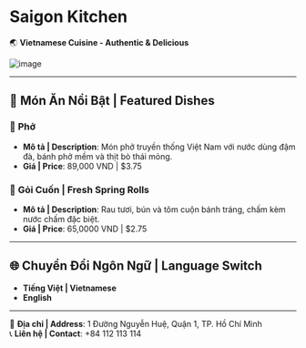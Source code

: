 # **Saigon Kitchen**  
🌏 **Vietnamese Cuisine - Authentic & Delicious**  


![image](https://github.com/user-attachments/assets/0c879d20-47cf-48df-86f5-6dc8f0e2b57f)





---

## **🌟 Món Ăn Nổi Bật | Featured Dishes**  

### 🍲 **Phở**  
- **Mô tả | Description**: Món phở truyền thống Việt Nam với nước dùng đậm đà, bánh phở mềm và thịt bò thái mỏng.  
- **Giá | Price**: 89,000 VND | $3.75

### 🥗 **Gỏi Cuốn | Fresh Spring Rolls**  
- **Mô tả | Description**: Rau tươi, bún và tôm cuộn bánh tráng, chấm kèm nước chấm đặc biệt.  
- **Giá | Price**: 65,0000 VND | $2.75
---
 
## **🌐 Chuyển Đổi Ngôn Ngữ | Language Switch**  
- **Tiếng Việt | Vietnamese**  
- **English**  

---

📍 **Địa chỉ | Address**: 1 Đường Nguyễn Huệ, Quận 1, TP. Hồ Chí Minh  
📞 **Liên hệ | Contact**: +84 112 113 114  
